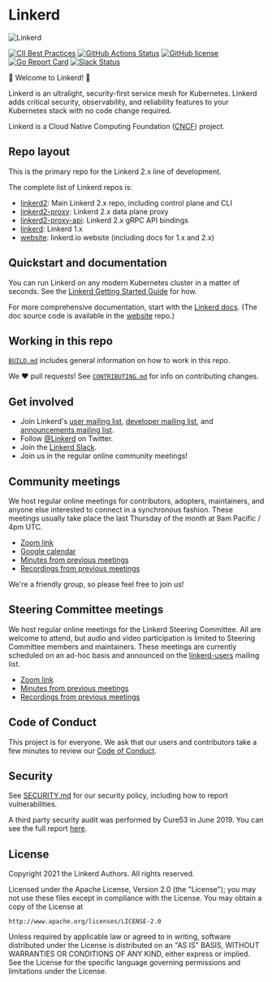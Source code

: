 # Linkerd


![Linkerd][logo]

[![CII Best Practices](https://bestpractices.coreinfrastructure.org/projects/4629/badge)](https://bestpractices.coreinfrastructure.org/projects/4629)
[![GitHub Actions Status][github-actions-badge]][github-actions]
[![GitHub license][license-badge]](LICENSE)
[![Go Report Card][go-report-card-badge]][go-report-card]
[![Slack Status][slack-badge]][slack]

:balloon: Welcome to Linkerd! :wave:

Linkerd is an ultralight, security-first service mesh for Kubernetes. Linkerd
adds critical security, observability, and reliability features to your
Kubernetes stack with no code change required.

Linkerd is a Cloud Native Computing Foundation ([CNCF][cncf]) project.

## Repo layout

This is the primary repo for the Linkerd 2.x line of development.

The complete list of Linkerd repos is:

* [linkerd2][linkerd2]: Main Linkerd 2.x repo, including control plane and CLI
* [linkerd2-proxy][proxy]: Linkerd 2.x data plane proxy
* [linkerd2-proxy-api][proxy-api]: Linkerd 2.x gRPC API bindings
* [linkerd][linkerd1]: Linkerd 1.x
* [website][linkerd-website]: linkerd.io website (including docs for 1.x and
  2.x)

## Quickstart and documentation

You can run Linkerd on any modern Kubernetes cluster in a matter of seconds.
See the [Linkerd Getting Started Guide][getting-started] for how.

For more comprehensive documentation, start with the [Linkerd
docs][linkerd-docs]. (The doc source code is available in the
[website][linkerd-website] repo.)

## Working in this repo

[`BUILD.md`](BUILD.md) includes general information on how to work in this repo.

We :heart: pull requests! See [`CONTRIBUTING.md`](CONTRIBUTING.md) for info on
contributing changes.

## Get involved

* Join Linkerd's [user mailing list][linkerd-users], [developer mailing
  list][linkerd-dev], and [announcements mailing list][linkerd-announce].
* Follow [@Linkerd][twitter] on Twitter.
* Join the [Linkerd Slack][slack].
* Join us in the regular online community meetings!

## Community meetings

We host regular online meetings for contributors, adopters, maintainers, and
anyone else interested to connect in a synchronous fashion. These meetings
usually take place the last Thursday of the month at 9am Pacific / 4pm UTC.

* [Zoom link](https://zoom.us/my/cncflinkerd)
* [Google calendar](https://calendar.google.com/calendar/embed?src=buoyant.io_j28ik70vrl3418f4oldkdici7o%40group.calendar.google.com)
* [Minutes from previous meetings](https://docs.google.com/document/d/1OvXYL5Q53klQFZPokQJas72YqkWXplkPQUguFbRW7Wo/edit)
* [Recordings from previous meetings](https://www.youtube.com/playlist?list=PLI9FkLPXDscBHP91Ud3lyJScI4ZCjRG6F)

We're a friendly group, so please feel free to join us!

## Steering Committee meetings

We host regular online meetings for the Linkerd Steering Committee. All are
welcome to attend, but audio and video participation is limited to Steering
Committee members and maintainers. These meetings are currently scheduled on an
ad-hoc basis and announced on the [linkerd-users][linkerd-users] mailing list.

* [Zoom link](https://zoom.us/my/cncflinkerd)
* [Minutes from previous meetings](https://docs.google.com/document/d/1GDNM5eosiyjVDo6YHXBMsvlpyzUldgg-XLMNzf7I404/edit)
* [Recordings from previous meetings](https://www.youtube.com/playlist?list=PLI9FkLPXDscBHP91Ud3lyJScI4ZCjRG6F)

## Code of Conduct

This project is for everyone. We ask that our users and contributors take a few
minutes to review our [Code of Conduct][CoC].

## Security

See [SECURITY.md](SECURITY.md) for our security policy, including how to report
vulnerabilities.

A third party security audit was performed by Cure53 in June 2019. You can see
the full report [here](SECURITY_AUDIT.pdf).

## License

Copyright 2021 the Linkerd Authors. All rights reserved.

Licensed under the Apache License, Version 2.0 (the "License"); you may not use
these files except in compliance with the License. You may obtain a copy of the
License at

    http://www.apache.org/licenses/LICENSE-2.0

Unless required by applicable law or agreed to in writing, software distributed
under the License is distributed on an "AS IS" BASIS, WITHOUT WARRANTIES OR
CONDITIONS OF ANY KIND, either express or implied. See the License for the
specific language governing permissions and limitations under the License.

<!-- refs -->
[github-actions]: https://github.com/linkerd/linkerd2/actions
[github-actions-badge]: https://github.com/linkerd/linkerd2/workflows/Cloud%20integration/badge.svg
[cncf]: https://www.cncf.io/
[CoC]: https://github.com/linkerd/linkerd/wiki/Linkerd-code-of-conduct
[getting-started]: https://linkerd.io/2/getting-started/
[golang]: https://golang.org/
[go-report-card]: https://goreportcard.com/report/github.com/linkerd/linkerd2
[go-report-card-badge]: https://goreportcard.com/badge/github.com/linkerd/linkerd2
[license-badge]: https://img.shields.io/github/license/linkerd/linkerd.svg
[linkerd1]: https://github.com/linkerd/linkerd
[linkerd2]: https://github.com/linkerd/linkerd2
[linkerd-announce]: https://lists.cncf.io/g/cncf-linkerd-announce
[linkerd-demo]: https://linkerd.io/2/getting-started/#step-3-install-the-demo-app
[linkerd-dev]: https://lists.cncf.io/g/cncf-linkerd-dev
[linkerd-docs]: https://linkerd.io/2/overview/
[linkerd-inject]: https://linkerd.io/2/adding-your-service/
[linkerd-users]: https://lists.cncf.io/g/cncf-linkerd-users
[linkerd-website]: https://github.com/linkerd/website
[logo]: https://user-images.githubusercontent.com/9226/33582867-3e646e02-d90c-11e7-85a2-2e238737e859.png
[proxy]: https://github.com/linkerd/linkerd2-proxy
[proxy-api]: https://github.com/linkerd/linkerd2-proxy-api
[rust]: https://www.rust-lang.org/
[slack-badge]: http://slack.linkerd.io/badge.svg
[slack]: http://slack.linkerd.io
[twitter]: https://twitter.com/linkerd
